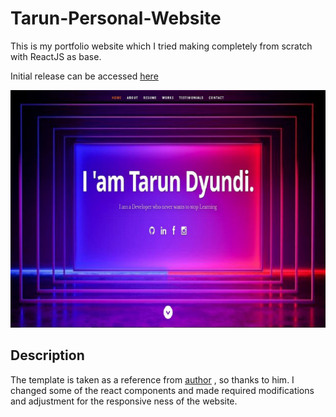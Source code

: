 # Tarun-Personal-Website
 This is my portfolio website which I tried making completely from scratch with ReactJS as base.
 
 Initial release can be accessed [here](https://tacklestar-portfolio.herokuapp.com/) 
 

![img](https://github.com/tacklesta/tacklestar-personal-website/blob/master/public/images/portfolio/resume-website.jpg?raw=true)

## Description

The template is taken as a reference from [author](https://github.com/tbakerx) , so thanks to him.
I changed some of the react components and made required modifications and adjustment for the responsive ness of the website.

